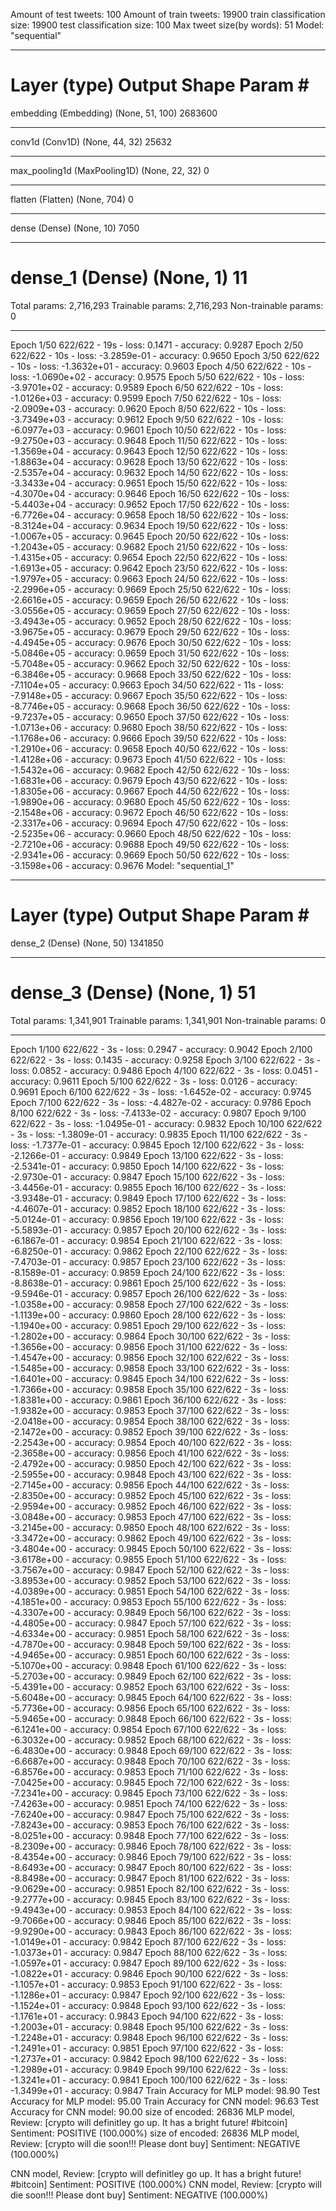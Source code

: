 Amount of test tweets: 100
Amount of train tweets: 19900
train classification size: 19900
test classification size: 100
Max tweet size(by words): 51
Model: "sequential"
_________________________________________________________________
Layer (type)                 Output Shape              Param #   
=================================================================
embedding (Embedding)        (None, 51, 100)           2683600   
_________________________________________________________________
conv1d (Conv1D)              (None, 44, 32)            25632     
_________________________________________________________________
max_pooling1d (MaxPooling1D) (None, 22, 32)            0         
_________________________________________________________________
flatten (Flatten)            (None, 704)               0         
_________________________________________________________________
dense (Dense)                (None, 10)                7050      
_________________________________________________________________
dense_1 (Dense)              (None, 1)                 11        
=================================================================
Total params: 2,716,293
Trainable params: 2,716,293
Non-trainable params: 0
_________________________________________________________________
Epoch 1/50
622/622 - 19s - loss: 0.1471 - accuracy: 0.9287
Epoch 2/50
622/622 - 10s - loss: -3.2859e-01 - accuracy: 0.9650
Epoch 3/50
622/622 - 10s - loss: -1.3632e+01 - accuracy: 0.9603
Epoch 4/50
622/622 - 10s - loss: -1.0690e+02 - accuracy: 0.9575
Epoch 5/50
622/622 - 10s - loss: -3.9701e+02 - accuracy: 0.9589
Epoch 6/50
622/622 - 10s - loss: -1.0126e+03 - accuracy: 0.9599
Epoch 7/50
622/622 - 10s - loss: -2.0909e+03 - accuracy: 0.9620
Epoch 8/50
622/622 - 10s - loss: -3.7349e+03 - accuracy: 0.9612
Epoch 9/50
622/622 - 10s - loss: -6.0977e+03 - accuracy: 0.9601
Epoch 10/50
622/622 - 10s - loss: -9.2750e+03 - accuracy: 0.9648
Epoch 11/50
622/622 - 10s - loss: -1.3569e+04 - accuracy: 0.9643
Epoch 12/50
622/622 - 10s - loss: -1.8863e+04 - accuracy: 0.9628
Epoch 13/50
622/622 - 10s - loss: -2.5357e+04 - accuracy: 0.9632
Epoch 14/50
622/622 - 10s - loss: -3.3433e+04 - accuracy: 0.9651
Epoch 15/50
622/622 - 10s - loss: -4.3070e+04 - accuracy: 0.9646
Epoch 16/50
622/622 - 10s - loss: -5.4403e+04 - accuracy: 0.9652
Epoch 17/50
622/622 - 10s - loss: -6.7726e+04 - accuracy: 0.9658
Epoch 18/50
622/622 - 10s - loss: -8.3124e+04 - accuracy: 0.9634
Epoch 19/50
622/622 - 10s - loss: -1.0067e+05 - accuracy: 0.9645
Epoch 20/50
622/622 - 10s - loss: -1.2043e+05 - accuracy: 0.9682
Epoch 21/50
622/622 - 10s - loss: -1.4315e+05 - accuracy: 0.9654
Epoch 22/50
622/622 - 10s - loss: -1.6913e+05 - accuracy: 0.9642
Epoch 23/50
622/622 - 10s - loss: -1.9797e+05 - accuracy: 0.9663
Epoch 24/50
622/622 - 10s - loss: -2.2996e+05 - accuracy: 0.9669
Epoch 25/50
622/622 - 10s - loss: -2.6616e+05 - accuracy: 0.9659
Epoch 26/50
622/622 - 10s - loss: -3.0556e+05 - accuracy: 0.9659
Epoch 27/50
622/622 - 10s - loss: -3.4943e+05 - accuracy: 0.9652
Epoch 28/50
622/622 - 10s - loss: -3.9675e+05 - accuracy: 0.9679
Epoch 29/50
622/622 - 10s - loss: -4.4945e+05 - accuracy: 0.9676
Epoch 30/50
622/622 - 10s - loss: -5.0846e+05 - accuracy: 0.9659
Epoch 31/50
622/622 - 10s - loss: -5.7048e+05 - accuracy: 0.9662
Epoch 32/50
622/622 - 10s - loss: -6.3846e+05 - accuracy: 0.9668
Epoch 33/50
622/622 - 10s - loss: -7.1104e+05 - accuracy: 0.9663
Epoch 34/50
622/622 - 11s - loss: -7.9148e+05 - accuracy: 0.9667
Epoch 35/50
622/622 - 10s - loss: -8.7746e+05 - accuracy: 0.9668
Epoch 36/50
622/622 - 10s - loss: -9.7237e+05 - accuracy: 0.9650
Epoch 37/50
622/622 - 10s - loss: -1.0713e+06 - accuracy: 0.9680
Epoch 38/50
622/622 - 10s - loss: -1.1768e+06 - accuracy: 0.9666
Epoch 39/50
622/622 - 10s - loss: -1.2910e+06 - accuracy: 0.9658
Epoch 40/50
622/622 - 10s - loss: -1.4128e+06 - accuracy: 0.9673
Epoch 41/50
622/622 - 10s - loss: -1.5432e+06 - accuracy: 0.9682
Epoch 42/50
622/622 - 10s - loss: -1.6831e+06 - accuracy: 0.9679
Epoch 43/50
622/622 - 10s - loss: -1.8305e+06 - accuracy: 0.9667
Epoch 44/50
622/622 - 10s - loss: -1.9890e+06 - accuracy: 0.9680
Epoch 45/50
622/622 - 10s - loss: -2.1548e+06 - accuracy: 0.9672
Epoch 46/50
622/622 - 10s - loss: -2.3317e+06 - accuracy: 0.9694
Epoch 47/50
622/622 - 10s - loss: -2.5235e+06 - accuracy: 0.9660
Epoch 48/50
622/622 - 10s - loss: -2.7210e+06 - accuracy: 0.9688
Epoch 49/50
622/622 - 10s - loss: -2.9341e+06 - accuracy: 0.9669
Epoch 50/50
622/622 - 10s - loss: -3.1598e+06 - accuracy: 0.9676
Model: "sequential_1"
_________________________________________________________________
Layer (type)                 Output Shape              Param #   
=================================================================
dense_2 (Dense)              (None, 50)                1341850   
_________________________________________________________________
dense_3 (Dense)              (None, 1)                 51        
=================================================================
Total params: 1,341,901
Trainable params: 1,341,901
Non-trainable params: 0
_________________________________________________________________
Epoch 1/100
622/622 - 3s - loss: 0.2947 - accuracy: 0.9042
Epoch 2/100
622/622 - 3s - loss: 0.1435 - accuracy: 0.9258
Epoch 3/100
622/622 - 3s - loss: 0.0852 - accuracy: 0.9486
Epoch 4/100
622/622 - 3s - loss: 0.0451 - accuracy: 0.9611
Epoch 5/100
622/622 - 3s - loss: 0.0126 - accuracy: 0.9691
Epoch 6/100
622/622 - 3s - loss: -1.6452e-02 - accuracy: 0.9745
Epoch 7/100
622/622 - 3s - loss: -4.4827e-02 - accuracy: 0.9786
Epoch 8/100
622/622 - 3s - loss: -7.4133e-02 - accuracy: 0.9807
Epoch 9/100
622/622 - 3s - loss: -1.0495e-01 - accuracy: 0.9832
Epoch 10/100
622/622 - 3s - loss: -1.3809e-01 - accuracy: 0.9835
Epoch 11/100
622/622 - 3s - loss: -1.7377e-01 - accuracy: 0.9845
Epoch 12/100
622/622 - 3s - loss: -2.1266e-01 - accuracy: 0.9849
Epoch 13/100
622/622 - 3s - loss: -2.5341e-01 - accuracy: 0.9850
Epoch 14/100
622/622 - 3s - loss: -2.9730e-01 - accuracy: 0.9847
Epoch 15/100
622/622 - 3s - loss: -3.4456e-01 - accuracy: 0.9855
Epoch 16/100
622/622 - 3s - loss: -3.9348e-01 - accuracy: 0.9849
Epoch 17/100
622/622 - 3s - loss: -4.4607e-01 - accuracy: 0.9852
Epoch 18/100
622/622 - 3s - loss: -5.0124e-01 - accuracy: 0.9856
Epoch 19/100
622/622 - 3s - loss: -5.5893e-01 - accuracy: 0.9857
Epoch 20/100
622/622 - 3s - loss: -6.1867e-01 - accuracy: 0.9854
Epoch 21/100
622/622 - 3s - loss: -6.8250e-01 - accuracy: 0.9862
Epoch 22/100
622/622 - 3s - loss: -7.4703e-01 - accuracy: 0.9857
Epoch 23/100
622/622 - 3s - loss: -8.1589e-01 - accuracy: 0.9859
Epoch 24/100
622/622 - 3s - loss: -8.8638e-01 - accuracy: 0.9861
Epoch 25/100
622/622 - 3s - loss: -9.5946e-01 - accuracy: 0.9857
Epoch 26/100
622/622 - 3s - loss: -1.0358e+00 - accuracy: 0.9858
Epoch 27/100
622/622 - 3s - loss: -1.1139e+00 - accuracy: 0.9860
Epoch 28/100
622/622 - 3s - loss: -1.1940e+00 - accuracy: 0.9851
Epoch 29/100
622/622 - 3s - loss: -1.2802e+00 - accuracy: 0.9864
Epoch 30/100
622/622 - 3s - loss: -1.3656e+00 - accuracy: 0.9856
Epoch 31/100
622/622 - 3s - loss: -1.4547e+00 - accuracy: 0.9856
Epoch 32/100
622/622 - 3s - loss: -1.5485e+00 - accuracy: 0.9858
Epoch 33/100
622/622 - 3s - loss: -1.6401e+00 - accuracy: 0.9845
Epoch 34/100
622/622 - 3s - loss: -1.7366e+00 - accuracy: 0.9858
Epoch 35/100
622/622 - 3s - loss: -1.8381e+00 - accuracy: 0.9861
Epoch 36/100
622/622 - 3s - loss: -1.9382e+00 - accuracy: 0.9853
Epoch 37/100
622/622 - 3s - loss: -2.0418e+00 - accuracy: 0.9854
Epoch 38/100
622/622 - 3s - loss: -2.1472e+00 - accuracy: 0.9852
Epoch 39/100
622/622 - 3s - loss: -2.2543e+00 - accuracy: 0.9854
Epoch 40/100
622/622 - 3s - loss: -2.3658e+00 - accuracy: 0.9856
Epoch 41/100
622/622 - 3s - loss: -2.4792e+00 - accuracy: 0.9850
Epoch 42/100
622/622 - 3s - loss: -2.5955e+00 - accuracy: 0.9848
Epoch 43/100
622/622 - 3s - loss: -2.7145e+00 - accuracy: 0.9856
Epoch 44/100
622/622 - 3s - loss: -2.8350e+00 - accuracy: 0.9852
Epoch 45/100
622/622 - 3s - loss: -2.9594e+00 - accuracy: 0.9852
Epoch 46/100
622/622 - 3s - loss: -3.0848e+00 - accuracy: 0.9853
Epoch 47/100
622/622 - 3s - loss: -3.2145e+00 - accuracy: 0.9850
Epoch 48/100
622/622 - 3s - loss: -3.3472e+00 - accuracy: 0.9862
Epoch 49/100
622/622 - 3s - loss: -3.4804e+00 - accuracy: 0.9845
Epoch 50/100
622/622 - 3s - loss: -3.6178e+00 - accuracy: 0.9855
Epoch 51/100
622/622 - 3s - loss: -3.7567e+00 - accuracy: 0.9847
Epoch 52/100
622/622 - 3s - loss: -3.8953e+00 - accuracy: 0.9852
Epoch 53/100
622/622 - 3s - loss: -4.0389e+00 - accuracy: 0.9851
Epoch 54/100
622/622 - 3s - loss: -4.1851e+00 - accuracy: 0.9853
Epoch 55/100
622/622 - 3s - loss: -4.3307e+00 - accuracy: 0.9849
Epoch 56/100
622/622 - 3s - loss: -4.4805e+00 - accuracy: 0.9847
Epoch 57/100
622/622 - 3s - loss: -4.6334e+00 - accuracy: 0.9851
Epoch 58/100
622/622 - 3s - loss: -4.7870e+00 - accuracy: 0.9848
Epoch 59/100
622/622 - 3s - loss: -4.9465e+00 - accuracy: 0.9851
Epoch 60/100
622/622 - 3s - loss: -5.1070e+00 - accuracy: 0.9848
Epoch 61/100
622/622 - 3s - loss: -5.2703e+00 - accuracy: 0.9849
Epoch 62/100
622/622 - 3s - loss: -5.4391e+00 - accuracy: 0.9852
Epoch 63/100
622/622 - 3s - loss: -5.6048e+00 - accuracy: 0.9845
Epoch 64/100
622/622 - 3s - loss: -5.7736e+00 - accuracy: 0.9856
Epoch 65/100
622/622 - 3s - loss: -5.9465e+00 - accuracy: 0.9848
Epoch 66/100
622/622 - 3s - loss: -6.1241e+00 - accuracy: 0.9854
Epoch 67/100
622/622 - 3s - loss: -6.3032e+00 - accuracy: 0.9852
Epoch 68/100
622/622 - 3s - loss: -6.4830e+00 - accuracy: 0.9848
Epoch 69/100
622/622 - 3s - loss: -6.6687e+00 - accuracy: 0.9848
Epoch 70/100
622/622 - 3s - loss: -6.8576e+00 - accuracy: 0.9853
Epoch 71/100
622/622 - 3s - loss: -7.0425e+00 - accuracy: 0.9845
Epoch 72/100
622/622 - 3s - loss: -7.2341e+00 - accuracy: 0.9845
Epoch 73/100
622/622 - 3s - loss: -7.4263e+00 - accuracy: 0.9851
Epoch 74/100
622/622 - 3s - loss: -7.6240e+00 - accuracy: 0.9847
Epoch 75/100
622/622 - 3s - loss: -7.8243e+00 - accuracy: 0.9853
Epoch 76/100
622/622 - 3s - loss: -8.0251e+00 - accuracy: 0.9848
Epoch 77/100
622/622 - 3s - loss: -8.2309e+00 - accuracy: 0.9846
Epoch 78/100
622/622 - 3s - loss: -8.4354e+00 - accuracy: 0.9846
Epoch 79/100
622/622 - 3s - loss: -8.6493e+00 - accuracy: 0.9847
Epoch 80/100
622/622 - 3s - loss: -8.8498e+00 - accuracy: 0.9847
Epoch 81/100
622/622 - 3s - loss: -9.0629e+00 - accuracy: 0.9851
Epoch 82/100
622/622 - 3s - loss: -9.2777e+00 - accuracy: 0.9845
Epoch 83/100
622/622 - 3s - loss: -9.4943e+00 - accuracy: 0.9853
Epoch 84/100
622/622 - 3s - loss: -9.7066e+00 - accuracy: 0.9846
Epoch 85/100
622/622 - 3s - loss: -9.9290e+00 - accuracy: 0.9843
Epoch 86/100
622/622 - 3s - loss: -1.0149e+01 - accuracy: 0.9842
Epoch 87/100
622/622 - 3s - loss: -1.0373e+01 - accuracy: 0.9847
Epoch 88/100
622/622 - 3s - loss: -1.0597e+01 - accuracy: 0.9847
Epoch 89/100
622/622 - 3s - loss: -1.0822e+01 - accuracy: 0.9846
Epoch 90/100
622/622 - 3s - loss: -1.1057e+01 - accuracy: 0.9853
Epoch 91/100
622/622 - 3s - loss: -1.1286e+01 - accuracy: 0.9847
Epoch 92/100
622/622 - 3s - loss: -1.1524e+01 - accuracy: 0.9848
Epoch 93/100
622/622 - 3s - loss: -1.1761e+01 - accuracy: 0.9843
Epoch 94/100
622/622 - 3s - loss: -1.2003e+01 - accuracy: 0.9848
Epoch 95/100
622/622 - 3s - loss: -1.2248e+01 - accuracy: 0.9848
Epoch 96/100
622/622 - 3s - loss: -1.2491e+01 - accuracy: 0.9851
Epoch 97/100
622/622 - 3s - loss: -1.2737e+01 - accuracy: 0.9842
Epoch 98/100
622/622 - 3s - loss: -1.2989e+01 - accuracy: 0.9849
Epoch 99/100
622/622 - 3s - loss: -1.3241e+01 - accuracy: 0.9841
Epoch 100/100
622/622 - 3s - loss: -1.3499e+01 - accuracy: 0.9847
Train Accuracy for MLP model: 98.90 
Test Accuracy for MLP model: 95.00 
Train Accuracy for CNN model: 96.63 
Test Accuracy for CNN model: 90.00 
size of encoded:  26836
MLP model, Review: [crypto will definitley go up. It has a bright future! #bitcoin]
Sentiment: POSITIVE (100.000%) 
size of encoded:  26836
MLP model, Review: [crypto will die soon!!! Please dont buy]
Sentiment: NEGATIVE (100.000%) 


CNN model, Review: [crypto will definitley go up. It has a bright future! #bitcoin]
Sentiment: POSITIVE (100.000%) 
CNN model, Review: [crypto will die soon!!! Please dont buy]
Sentiment: NEGATIVE (100.000%) 
